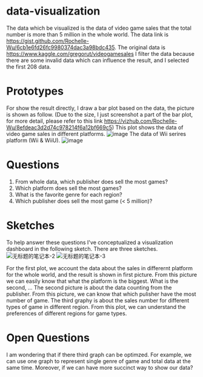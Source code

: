 # data-visualization
The data which be visualized is the data of video game sales that the total number is more than 5 million in the whole world. The data link is https://gist.github.com/Rochelle-Wu/6cb1e6fd26fc9980374dac3a98bdc435. The original data is https://www.kaggle.com/gregorut/videogamesales I filter the data because there are some invalid data which can influence the result, and I selected the first 208 data.
# Prototypes
For show the result directly, I draw a bar plot based on the data, the picture is shown as follow. (Due to the size, I just screenshot a part of the bar plot, for more detail, please refer to this link https://vizhub.com/Rochelle-Wu/8efdeac3d2d74c978214f6a12bf669c5) This plot shows the data of video game sales in different platforms.
![image](https://user-images.githubusercontent.com/69691956/136319584-9875e340-5d47-4ebe-aa4d-7012a1618110.png)
The data of Wii serires platform (Wii & WiiU).
![image](https://user-images.githubusercontent.com/69691956/137228581-d4052f78-749d-44e5-bd54-de14ecd16dc4.png)
# Questions
1. From whole data, which publisher does sell the most games? 
2. Which platform does sell the most games? 
3. What is the favorite genre for each region?
4. Which publisher does sell the most game (< 5 million)? 

# Sketches
To help answer these questions I've conceptualized a visualization dashboard in the following sketch.
There are three sketches. 
![无标题的笔记本-2](https://user-images.githubusercontent.com/69691956/136325803-4f3dc593-e1d8-46b8-8583-b8369e9af271.jpg)
![无标题的笔记本-3](https://user-images.githubusercontent.com/69691956/136325831-6f259441-497e-4ba0-9814-363206b584c2.jpg)

For the first plot, we account the data about the sales in differernt platform for the whole world, and the result is shown in first picture. From this picture we can easily know that what the platform is the biggest. What is the second, ... The second picture is about the data counting from the publisher. From this picture, we can know that which pulisher have the most number of game. The third graphy is about the sales number for different types of game in different region. From this plot, we can understand the preferences of different regions for game types.

# Open Questions
I am wondering that if there third graph can be optimzed. For example, we can use one graph to represent single genre of game and total data at the same time. Moreover, if we can have more succinct way to show our data?
